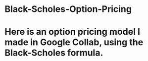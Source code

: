 # Black-Scholes-Option-Pricing

# Here is an option pricing model I made in Google Collab, using the Black-Scholes formula.  
